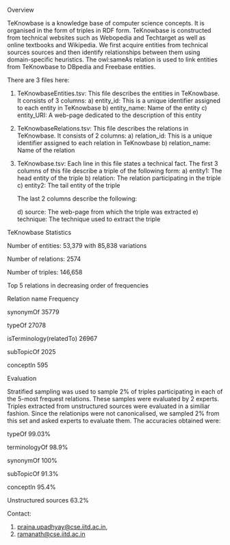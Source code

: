 Overview

TeKnowbase is a knowledge base of computer science concepts. It is organised in the form of triples in RDF form. TeKnowbase is constructed from technical websites such as Webopedia and Techtarget as well as online textbooks and Wikipedia. We first acquire entities from technical sources sources and then identify relationships between them using domain-specific heuristics. The owl:sameAs relation is used to link entities from TeKnowbase to DBpedia and Freebase entities. 

There are 3 files here:

1) TeKnowbaseEntities.tsv: This file describes the entities in TeKnowbase. It consists of 3 columns:
	a) entity_id: This is a unique identifier assigned to each entity in TeKnowbase
	b) entity_name: Name of the entity
	c) entity_URI: A web-page dedicated to the description of this entity
2) TeKnowbaseRelations.tsv: This file describes the relations in TeKnowbase. It consists of 2 columns:
	a) relation_id: This is a unique identifier assigned to each relation in TeKnowbase
	b) relation_name: Name of the relation
3) TeKnowbase.tsv: Each line in this file states a technical fact. The first 3 columns of this file describe a triple of the following form:
	a) entity1: The head entity of the triple
	b) relation: The relation participating in the triple
	c) entity2: The tail entity of the triple
	
	The last 2 columns describe the following:
	
	d) source: The web-page from which the triple was extracted
	e) technique: The technique used to extract the triple


TeKnowbase Statistics


Number of entities: 53,379 with 85,838 variations

Number of relations: 2574

Number of triples: 146,658



Top 5 relations in decreasing order of frequencies



Relation name	Frequency

synonymOf	35779

typeOf	27078

isTerminology(relatedTo)	26967

subTopicOf	2025

conceptIn	595



Evaluation



Stratified sampling was used to sample 2% of triples participating in each of the 5-most frequest relations. These samples were evaluated by 2 experts. Triples extracted from unstructured sources were evaluated in a similiar fashion. Since the relationips were not canonicalised, we sampled 2% from this set and asked experts to evaluate them. The accuracies obtained were:

typeOf	99.03%

terminologyOf	98.9%

synonymOf	100%

subTopicOf	91.3%

conceptIn	95.4%

Unstructured sources	63.2%



Contact:


1) prajna.upadhyay@cse.iitd.ac.in,
2) ramanath@cse.iitd.ac.in
